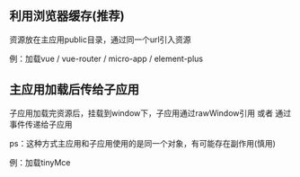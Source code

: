 ## 利用浏览器缓存(推荐)

资源放在主应用public目录，通过同一个url引入资源

例：加载vue / vue-router / micro-app / element-plus

## 主应用加载后传给子应用

子应用加载完资源后，挂载到window下，子应用通过rawWindow引用 或者 通过事件传递给子应用

ps：这种方式主应用和子应用使用的是同一个对象，有可能存在副作用(慎用)

例：加载tinyMce